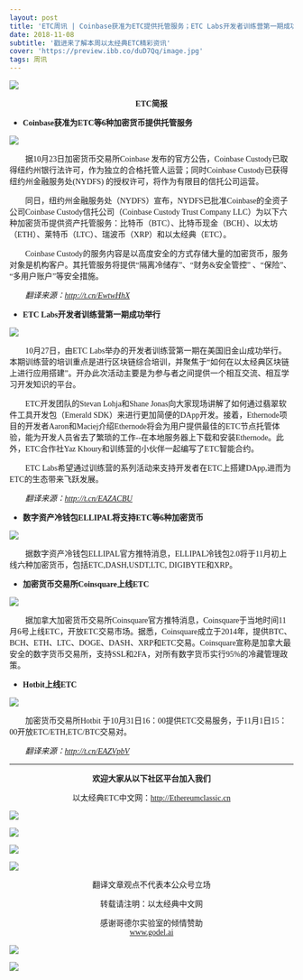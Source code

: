 ```yaml
---
layout: post
title: 'ETC周讯 | Coinbase获准为ETC提供托管服务；ETC Labs开发者训练营第一期成功举行'
date: 2018-11-08
subtitle: '戳进来了解本周以太经典ETC精彩资讯'
cover: 'https://preview.ibb.co/duD7Qq/image.jpg'
tags: 周讯
---
```


![](https://image.ibb.co/h9VWJA/image.jpg)

**<font face="微软雅黑"><center>ETC简报</center></font>**

- **<font face="微软雅黑">Coinbase获准为ETC等6种加密货币提供托管服务</font>**

![](https://i.ibb.co/QKX7y86/orbita-space-badge.png)

&emsp;&emsp;<font face="微软雅黑">据10月23日加密货币交易所Coinbase 发布的官方公告，Coinbase Custody已取得纽约州银行法许可，作为独立的合格托管人运营；同时Coinbase Custody已获得纽约州金融服务处(NYDFS) 的授权许可，将作为有限目的信托公司运营。</font>

&emsp;&emsp;<font face="微软雅黑">同日，纽约州金融服务处（NYDFS）宣布，NYDFS已批准Coinbase的全资子公司Coinbase Custody信托公司（Coinbase Custody Trust Company LLC）为以下六种加密货币提供资产托管服务：比特币（BTC）、比特币现金（BCH）、以太坊（ETH）、莱特币（LTC）、瑞波币（XRP）和以太经典（ETC）。</font>

&emsp;&emsp;<font face="微软雅黑">Coinbase Custody的服务内容是以高度安全的方式存储大量的加密货币，服务对象是机构客户。其托管服务将提供“隔离冷储存”、“财务&安全管控” 、“保险”、 “多用户账户”等安全措施。</font>

*&emsp;&emsp;<font face="微软雅黑">翻译来源：http://t.cn/EwtwHhX</font>*

- **<font face="微软雅黑">ETC Labs开发者训练营第一期成功举行</font>**


![](https://i.ibb.co/zffnDSt/20181128150143.jpg)

&emsp;&emsp;<font face="微软雅黑">10月27日，由ETC Labs举办的开发者训练营第一期在美国旧金山成功举行。本期训练营的培训重点是进行区块链综合培训，并聚焦于“如何在以太经典区块链上进行应用搭建”。开办此次活动主要是为参与者之间提供一个相互交流、相互学习开发知识的平台。</font>

&emsp;&emsp;<font face="微软雅黑">ETC开发团队的Stevan Lohja和Shane Jonas向大家现场讲解了如何通过翡翠软件工具开发包（Emerald SDK）来进行更加简便的DApp开发。接着，Ethernode项目的开发者Aaron和Maciej介绍Ethernode将会为用户提供最佳的ETC节点托管体验，能为开发人员省去了繁琐的工作--在本地服务器上下载和安装Ethernode。此外，ETC合作社Yaz Khoury和训练营的小伙伴一起编写了ETC智能合约。</font>

&emsp;&emsp;<font face="微软雅黑">ETC Labs希望通过训练营的系列活动来支持开发者在ETC上搭建DApp,进而为ETC的生态带来飞跃发展。</font>

*&emsp;&emsp;<font face="微软雅黑">翻译来源：http://t.cn/EAZACBU</font>*


- **<font face="微软雅黑">数字资产冷钱包ELLIPAL将支持ETC等6种加密货币</font>**



![](https://i.ibb.co/sQp9SSV/20181128145058.jpg)

&emsp;&emsp;<font face="微软雅黑">据数字资产冷钱包ELLIPAL官方推特消息，ELLIPAL冷钱包2.0将于11月初上线六种加密货币，包括ETC,DASH,USDT,LTC, DIGIBYTE和XRP。</font>


- **<font face="微软雅黑">加密货币交易所Coinsquare上线ETC</font>**

![](https://i.ibb.co/gPH8yDP/20181128145053.png)

&emsp;&emsp;<font face="微软雅黑">据加拿大加密货币交易所Coinsquare官方推特消息，Coinsquare于当地时间11月6号上线ETC，开放ETC交易市场。据悉，Coinsquare成立于2014年，提供BTC、BCH、ETH、LTC、DOGE、DASH、XRP和ETC交易。Coinsquare宣称是加拿大最安全的数字货币交易所，支持SSL和2FA，对所有数字货币实行95%的冷藏管理政策。</font>

- **<font face="微软雅黑">Hotbit上线ETC</font>**

![](https://i.ibb.co/XYQB4Nw/20181128145104.png)

&emsp;&emsp;<font face="微软雅黑">加密货币交易所Hotbit 于10月31日16：00提供ETC交易服务，于11月1日15：00开放ETC/ETH,ETC/BTC交易对。</font>

*&emsp;&emsp;<font face="微软雅黑">翻译来源：http://t.cn/EAZVpbV</font>*





***
**<font face="微软雅黑"><center>欢迎大家从以下社区平台加入我们</center></font>**

<font face="微软雅黑"><center>以太经典ETC中文网：http://Ethereumclassic.cn</center></font>


![](https://i.ibb.co/Ry8wM2F/20181128130758.jpg)

![](https://i.ibb.co/x821X2N/20181128130802.jpg)

![](https://i.ibb.co/zSw2RdW/20181128130343.jpg)

![](https://i.ibb.co/HtsHFXN/20181128130356.jpg)

<font face="微软雅黑"><center>翻译文章观点不代表本公众号立场</center></font>

<font face="微软雅黑"><center>转载请注明：以太经典中文网</center></font>

<font face="微软雅黑"><center>感谢哥德尔实验室的倾情赞助</center></font>
[<font face="微软雅黑"><center>www.godel.ai</center></font>](http://www.godel.ai )

![](https://image.ibb.co/mGe2Qq/image.jpg)

[![](https://image.ibb.co/miAkrp/01.jpg)](http://goedel.ai)
